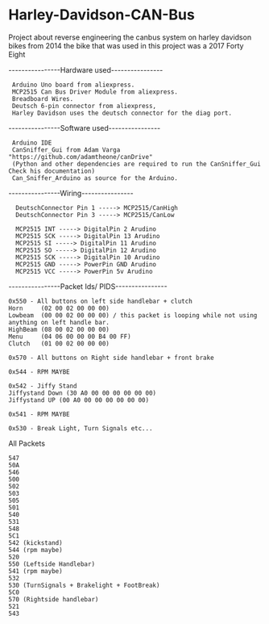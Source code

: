 # Harley-Davidson-CAN-Bus


Project about reverse engineering the canbus system on harley davidson bikes from 2014
  the bike that was used in this project was a 2017 Forty Eight


----------------Hardware used----------------
 ```
  Arduino Uno board from aliexpress.
  MCP2515 Can Bus Driver Module from aliexpress.
  Breadboard Wires.
  Deutsch 6-pin connector from aliexpress, 
  Harley Davidson uses the deutsch connector for the diag port.
  ```


----------------Software used----------------
 ```
  Arduino IDE
  CanSniffer_Gui from Adam Varga "https://github.com/adamtheone/canDrive" 
  (Python and other dependencies are required to run the CanSniffer_Gui Check his documentation)
  Can_Sniffer_Arduino as source for the Arduino.
```


----------------Wiring----------------
```
  DeutschConnector Pin 1 -----> MCP2515/CanHigh
  DeutschConnector Pin 3 -----> MCP2515/CanLow
```

```
  MCP2515 INT -----> DigitalPin 2 Arudino
  MCP2515 SCK -----> DigitalPin 13 Arudino
  MCP2515 SI -----> DigitalPin 11 Arudino
  MCP2515 SO -----> DigitalPin 12 Arudino
  MCP2515 SCK -----> DigitalPin 10 Arudino
  MCP2515 GND -----> PowerPin GND Arudino
  MCP2515 VCC -----> PowerPin 5v Arudino
```

----------------Packet Ids/ PIDS----------------
```
0x550 - All buttons on left side handlebar + clutch
Horn     (02 00 02 00 00 00)
Lowbeam  (00 00 02 00 00 00) / this packet is looping while not using anything on left handle bar.
HighBeam (08 00 02 00 00 00)
Menu     (04 06 00 00 00 B4 00 FF)
Clutch   (01 00 02 00 00 00)

```
```
0x570 - All buttons on Right side handlebar + front brake
```
```
0x544 - RPM MAYBE
```
```
0x542 - Jiffy Stand
Jiffystand Down (30 A0 00 00 00 00 00 00)
Jiffystand UP (00 A0 00 00 00 00 00 00) 
```
```
0x541 - RPM MAYBE
```
```
0x530 - Break Light, Turn Signals etc...
```
All Packets
```
547
50A
546
500
502
503
505
501
540
531
548
5C1
542 (kickstand)
544 (rpm maybe)
520
550 (Leftside Handlebar)
541 (rpm maybe)
532
530 (TurnSignals + Brakelight + FootBreak)
5C0
570 (Rightside handlebar)
521
543
```


